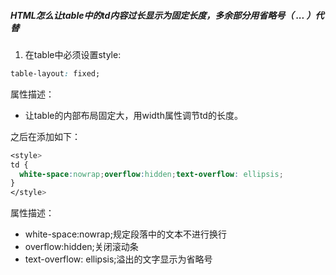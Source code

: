 ##### HTML怎么让table中的td内容过长显示为固定长度，多余部分用省略号（ ... ）代替

1. 在table中必须设置style:

```css
table-layout: fixed;
```
属性描述：
- 让table的内部布局固定大，用width属性调节td的长度。

之后在添加如下：

```css
<style>
td {
  white-space:nowrap;overflow:hidden;text-overflow: ellipsis;
}
</style>
```

属性描述：

- white-space:nowrap;规定段落中的文本不进行换行
- overflow:hidden;关闭滚动条
- text-overflow: ellipsis;溢出的文字显示为省略号